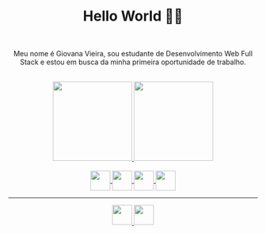 <div align="center">
  <h1>Hello World 👩‍💻</h1>
</div>

<br>

<div align="center">
  <p>Meu nome é Giovana Vieira, sou estudante de Desenvolvimento Web Full Stack e estou em busca da minha primeira oportunidade de trabalho.</p>
</div>

<br>

<div align="center" style="display: inline_block">
  <a href="https://github.com/gioivieira">
  <img height="160em" src="https://github-readme-stats.vercel.app/api?username=gioivieira&show_icons=true&theme=buefy&include_all_commits=true&count_private=true"/>
  <img height="160em" src="https://github-readme-stats.vercel.app/api/top-langs/?username=gioivieira&layout=compact&langs_count=7&theme=buefy"/>
</div>

  <br>

<div align="center" style="display: inline_block">
  
  <img align="center" height="40" width="40" src="https://img.icons8.com/color/344/javascript--v1.png"/>
 
  <img align="center" height="40" width="40" src="https://img.icons8.com/color/344/css3.png"/>
  
  <img align="center" height="40" width="40" src="https://img.icons8.com/color/344/html-5--v1.png"/>
  
  <img align="center" height="40" width="40" src="https://img.icons8.com/color/344/react-native.png"/>
  
</div>
  
  <hr>
  
  <div align="center" style="display: inline_block"> 
    
   <a href="https://www.linkedin.com/in/gioivieira/" target="_blank">
	<img height="40" width="40" src="https://img.icons8.com/color/344/linkedin-2--v1.png"/>
   </a> 	
	
   <a href="https://www.instagram.com/gioivieira/" target="_blank">
	 <img height="40" width="40" src="https://img.icons8.com/fluency/48/000000/instagram-new.png"/>
   </a> 
 
</div>
